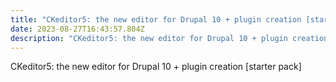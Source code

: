 ```yaml
---
title: "CKeditor5: the new editor for Drupal 10 + plugin creation [starter pack]"
date: 2023-08-27T16:43:57.804Z
description: "CKeditor5: the new editor for Drupal 10 + plugin creation [starter pack]"
---
```

CKeditor5: the new editor for Drupal 10 + plugin creation \[starter pack]